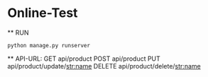 # Online-Test

** RUN
```
python manage.py runserver
```

** API-URL:
GET api/product
POST api/product
PUT api/product/update/<str:name>
DELETE api/product/delete/<str:name>
